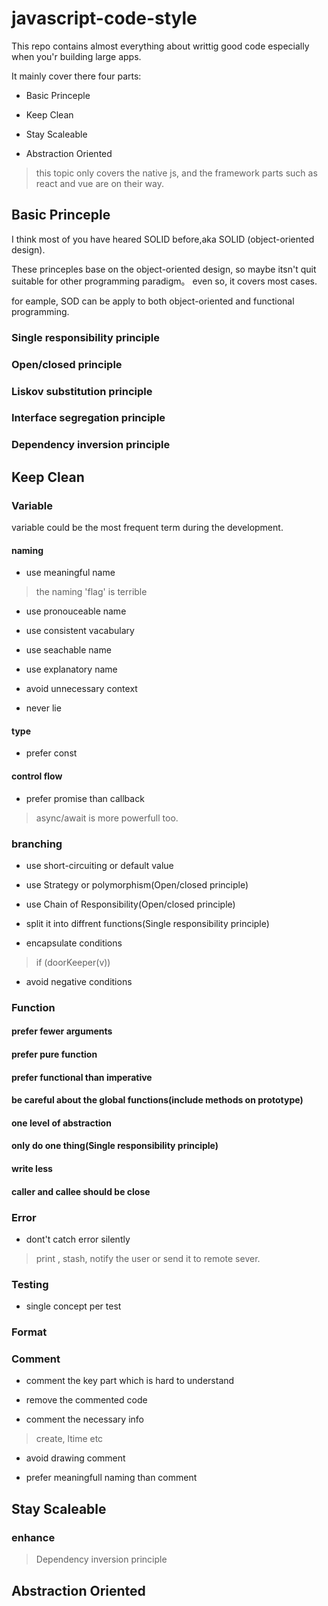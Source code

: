 # javascript-code-style
This repo contains almost everything about writtig good code especially when you'r building large apps.

It mainly cover there four parts:

- Basic Princeple

- Keep Clean

- Stay Scaleable

- Abstraction Oriented

> this topic only covers the native js, and the framework parts such as react and vue are on their way.

## Basic Princeple
I think most of you have heared SOLID before,aka SOLID (object-oriented design).

These princeples base on the object-oriented design, 
so maybe itsn't quit suitable for other programming paradigm。
even so, it covers most cases.

for eample, SOD can be apply to both object-oriented and functional programming.
### Single responsibility principle
### Open/closed principle
### Liskov substitution principle
### Interface segregation principle
### Dependency inversion principle
## Keep Clean
### Variable
variable could be the most frequent term during the development.
#### naming
- use meaningful name

> the naming 'flag' is terrible

- use pronouceable name

- use consistent vacabulary

- use seachable name

- use explanatory name

- avoid unnecessary context

- never lie
#### type

- prefer const
#### control flow
- prefer promise than callback

> async/await is more powerfull too.
### branching
- use short-circuiting or default value

- use Strategy or polymorphism(Open/closed principle)

- use Chain of Responsibility(Open/closed principle)

- split it into diffrent functions(Single responsibility principle)

- encapsulate conditions

> if (doorKeeper(v))

- avoid negative conditions
### Function
#### prefer fewer arguments
#### prefer pure function
#### prefer functional than imperative
#### be careful about the global functions(include methods on prototype)
#### one level of abstraction
#### only do one thing(Single responsibility principle)
#### write less
#### caller and callee should be close
### Error
- dont't catch error silently
> print , stash, notify the user or send it to remote sever.
### Testing
- single concept per test
### Format
### Comment
- comment the key part which is hard to understand

- remove the commented code

- comment the necessary info

> create, ltime etc

- avoid drawing comment

- prefer meaningfull naming than comment
## Stay Scaleable
### enhance

> Dependency inversion principle


## Abstraction Oriented
